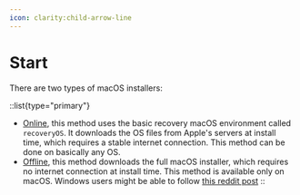 ```yaml
---
icon: clarity:child-arrow-line
---
```


# Start

There are two types of macOS installers:

::list{type="primary"}
- [Online](/guide/gathering-files/installer/online), this method uses the basic recovery macOS environment called `recoveryOS`. It downloads the OS files from Apple's servers at install time, which requires a stable internet connection. This method can be done on basically any OS.
- [Offline](/guide/gathering-files/installer/offline), this method downloads the full macOS installer, which requires no internet connection at install time. This method is available only on macOS. Windows users might be able to follow [this reddit post](https://web.archive.org/web/20230707192647/https://www.reddit.com/r/hackintosh/comments/jrrhox/how_to_make_a_full_offline_installer_for_macos_on/)
::
